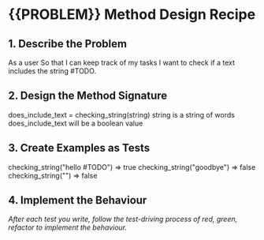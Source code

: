 # {{PROBLEM}} Method Design Recipe

## 1. Describe the Problem

As a user
So that I can keep track of my tasks
I want to check if a text includes the string #TODO.

## 2. Design the Method Signature

does_include_text = checking_string(string)
string is a string of words
does_include_text will be a boolean value 

## 3. Create Examples as Tests

checking_string("hello #TODO") => true
checking_string("goodbye") => false
checking_string("") => false

## 4. Implement the Behaviour

_After each test you write, follow the test-driving process of red, green, refactor to implement the behaviour._

